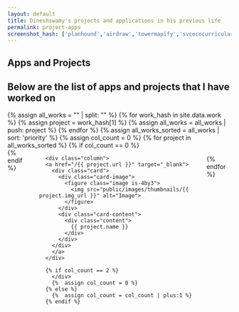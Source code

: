 ```yaml
---
layout: default
title: Dineshswamy's projects and applications in his previous life
permalink: project-apps
screenshot_hash: ['planhound','airdraw','towermapify','svcecocurricular','nlpui','bitsandbytes','ncc','code-on-me']
---
```


<section class="section">
<div class="container">
    <h1 class="title">Apps and Projects</h1>
    <h2 class="subtitle">
      Below are the list of apps and projects that I have worked on
    </h2>
</div>
</section>
<section class="section">
<div class="container">
{% assign all_works = "" | split: "" %}
{% for work_hash in site.data.work %}
{% assign project = work_hash[1] %}
    {% assign all_works = all_works | push: project %}
{% endfor %}
{%  assign all_works_sorted = all_works | sort: 'priority' %}
{%  assign col_count = 0 %}
{% for project in  all_works_sorted %}
    {% if col_count == 0 %} 
      <div class="columns">
    {% endif %}

      <div class="column">
      <a href="/{{ project.url }}" target="_blank">
        <div class="card">
          <div class="card-image">
            <figure class="image is-4by3">
              <img src="public/images/thumbnails/{{ project.img_url }}" alt="Image">
            </figure>
          </div>
          <div class="card-content">
            <div class="content">
              {{ project.name }}
            </div>
          </div>
        </div>
        </a>
      </div>
      
      {% if col_count == 2 %} 
        </div>
        {%  assign col_count = 0 %}
      {% else %}
        {%  assign col_count = col_count | plus:1 %}
      {% endif %}

{% endfor %}
  

</div>
</section>



